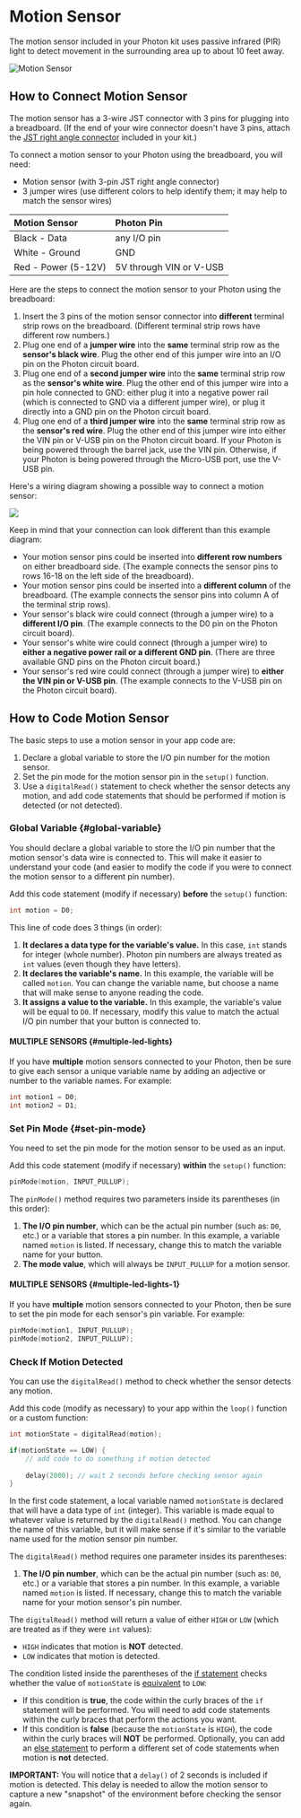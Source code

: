 # Motion Sensor

The motion sensor included in your Photon kit uses passive infrared \(PIR\) light to detect movement in the surrounding area up to about 10 feet away.

![Motion Sensor](../../.gitbook/assets/motion-sensor.jpg)

## How to Connect Motion Sensor

The motion sensor has a 3-wire JST connector with 3 pins for plugging into a breadboard. \(If the end of your wire connector doesn't have 3 pins, attach the [JST right angle connector](https://www.sparkfun.com/products/9750) included in your kit.\)

To connect a motion sensor to your Photon using the breadboard, you will need:

* Motion sensor \(with 3-pin JST right angle connector\)
* 3 jumper wires \(use different colors to help identify them; it may help to match the sensor wires\)

| Motion Sensor | Photon Pin |
| :--- | :--- |
| Black - Data | any I/O pin |
| White - Ground | GND |
| Red - Power \(5-12V\) | 5V through VIN or V-USB |

Here are the steps to connect the motion sensor to your Photon using the breadboard:

1. Insert the 3 pins of the motion sensor connector into **different** terminal strip rows on the breadboard. \(Different terminal strip rows have different row numbers.\)
2. Plug one end of a **jumper wire** into the **same** terminal strip row as the **sensor's black wire**. Plug the other end of this jumper wire into an I/O pin on the Photon circuit board.
3. Plug one end of a **second jumper wire** into the **same** terminal strip row as the **sensor's white wire**. Plug the other end of this jumper wire into a pin hole connected to GND:  either plug it into a negative power rail \(which is connected to GND via a different jumper wire\), or plug it directly into a GND pin on the Photon circuit board.
4. Plug one end of a **third jumper wire** into the **same** terminal strip row as the **sensor's red wire**. Plug the other end of this jumper wire into either the VIN pin or V-USB pin on the Photon circuit board. If your Photon is being powered through the barrel jack, use the VIN pin. Otherwise, if your Photon is being powered through the Micro-USB port, use the V-USB pin.

Here's a wiring diagram showing a possible way to connect a motion sensor:

![](../../.gitbook/assets/experiment-9a.jpg)

Keep in mind that your connection can look different than this example diagram:

* Your motion sensor pins could be inserted into **different row numbers** on either breadboard side. \(The example connects the sensor pins to rows 16-18 on the left side of the breadboard\).
* Your motion sensor pins could be inserted into a **different column** of the breadboard. \(The example connects the sensor pins into column A of the terminal strip rows\).
* Your sensor's black wire could connect \(through a jumper wire\) to a **different I/O pin**. \(The example connects to the D0 pin on the Photon circuit board\).
* Your sensor's white wire could connect \(through a jumper wire\) to **either a negative power rail or a different GND pin**. \(There are three available GND pins on the Photon circuit board.\)
* Your sensor's red wire could connect \(through a jumper wire\) to **either the VIN pin or V-USB pin**. \(The example connects to the V-USB pin on the Photon circuit board\).

## How to Code Motion Sensor

The basic steps to use a motion sensor in your app code are:

1. Declare a global variable to store the I/O pin number for the motion sensor.
2. Set the pin mode for the motion sensor pin in the `setup()` function.
3. Use a `digitalRead()` statement to check whether the sensor detects any motion, and add code statements that should be performed if motion is detected \(or not detected\).

### Global Variable {#global-variable}

You should declare a global variable to store the I/O pin number that the motion sensor's data wire is connected to. This will make it easier to understand your code \(and easier to modify the code if you were to connect the motion sensor to a different pin number\).

Add this code statement \(modify if necessary\) **before** the `setup()` function:

```cpp
int motion = D0;
```

This line of code does 3 things \(in order\):

1. **It declares a data type for the variable's value.** In this case, `int` stands for integer \(whole number\). Photon pin numbers are always treated as `int` values \(even though they have letters\).
2. **It declares the variable's name.** In this example, the variable will be called `motion`. You can change the variable name, but choose a name that will make sense to anyone reading the code.
3. **It assigns a value to the variable.** In this example, the variable's value will be equal to `D0`. If necessary, modify this value to match the actual I/O pin number that your button is connected to.

#### MULTIPLE SENSORS {#multiple-led-lights}

If you have **multiple** motion sensors connected to your Photon, then be sure to give each sensor a unique variable name by adding an adjective or number to the variable names. For example:

```cpp
int motion1 = D0;
int motion2 = D1;
```

### Set Pin Mode {#set-pin-mode}

You need to set the pin mode for the motion sensor to be used as an input.

Add this code statement \(modify if necessary\) **within** the `setup()` function:

```cpp
pinMode(motion, INPUT_PULLUP);
```

The `pinMode()` method requires two parameters inside its parentheses \(in this order\):

1. **The I/O pin number**, which can be the actual pin number \(such as: `D0`, etc.\) or a variable that stores a pin number. In this example, a variable named `motion` is listed. If necessary, change this to match the variable name for your button.
2. **The mode value**, which will always be `INPUT_PULLUP` for a motion sensor.

#### MULTIPLE SENSORS {#multiple-led-lights-1}

If you have **multiple** motion sensors connected to your Photon, then be sure to set the pin mode for each sensor's pin variable. For example:

```cpp
pinMode(motion1, INPUT_PULLUP);
pinMode(motion2, INPUT_PULLUP);
```

### Check If Motion Detected

You can use the `digitalRead()` method to check whether the sensor detects any motion.

Add this code \(modify as necessary\) to your app within the `loop()` function or a custom function:

```cpp
int motionState = digitalRead(motion);

if(motionState == LOW) {
​    // add code to do something if motion detected
​
    delay(2000); // wait 2 seconds before checking sensor again
}
```

In the first code statement, a local variable named `motionState` is declared that will have a data type of `int` \(integer\).  This variable is made equal to whatever value is returned by the `digitalRead()` method.  You can change the name of this variable, but it will make sense if it's similar to the variable name used for the motion sensor pin number.

The `digitalRead()` method requires one parameter insides its parentheses: 

1. **The I/O pin number**, which can be the actual pin number \(such as: `D0`, etc.\) or a variable that stores a pin number. In this example, a variable named `motion` is listed. If necessary, change this to match the variable name for your motion sensor's pin number.

The `digitalRead()` method will return a value of either `HIGH` or `LOW` \(which are treated as if they were `int` values\):

* `HIGH` indicates that motion is **NOT** detected.
* `LOW` indicates that motion is detected.

The condition listed inside the parentheses of the [if statement](http://www.wiring.org.co/reference/if_.html) checks whether the value of `motionState` is [equivalent](http://www.wiring.org.co/reference/equality.html) to `LOW`:

* If this condition is **true**, the code within the curly braces of the `if` statement will be performed. You will need to add code statements within the curly braces that perform the actions you want. 
* If this condition is **false** \(because the `motionState` is `HIGH`\), the code within the curly braces will **NOT** be performed. Optionally, you can add an [else statement](http://www.wiring.org.co/reference/else.html) to perform a different set of code statements when motion is **not** detected.

**IMPORTANT:**  You will notice that a `delay()` of 2 seconds is included if motion is detected. This delay is needed to allow the motion sensor to capture a new "snapshot" of the environment before checking the sensor again.







